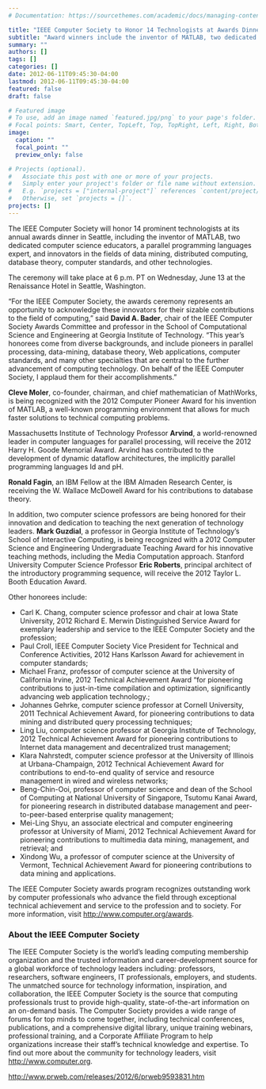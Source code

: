 ```yaml
---
# Documentation: https://sourcethemes.com/academic/docs/managing-content/

title: "IEEE Computer Society to Honor 14 Technologists at Awards Dinner in Seattle"
subtitle: "Award winners include the inventor of MATLAB, two dedicated computer science educators, a parallel programming languages expert, and innovators in the fields of data mining, distributed computing, database theory, computer standards, and other technologies."
summary: ""
authors: []
tags: []
categories: []
date: 2012-06-11T09:45:30-04:00
lastmod: 2012-06-11T09:45:30-04:00
featured: false
draft: false

# Featured image
# To use, add an image named `featured.jpg/png` to your page's folder.
# Focal points: Smart, Center, TopLeft, Top, TopRight, Left, Right, BottomLeft, Bottom, BottomRight.
image:
  caption: ""
  focal_point: ""
  preview_only: false

# Projects (optional).
#   Associate this post with one or more of your projects.
#   Simply enter your project's folder or file name without extension.
#   E.g. `projects = ["internal-project"]` references `content/project/deep-learning/index.md`.
#   Otherwise, set `projects = []`.
projects: []
---
```


The IEEE Computer Society will honor 14 prominent technologists at its annual awards dinner in Seattle, including the inventor of MATLAB, two dedicated computer science educators, a parallel programming languages expert, and innovators in the fields of data mining, distributed computing, database theory, computer standards, and other technologies.

The ceremony will take place at 6 p.m. PT on Wednesday, June 13 at the Renaissance Hotel in Seattle, Washington.

“For the IEEE Computer Society, the awards ceremony represents an opportunity to acknowledge these innovators for their sizable contributions to the field of computing,” said **David A. Bader**, chair of the IEEE Computer Society Awards Committee and professor in the School of Computational Science and Engineering at Georgia Institute of Technology. “This year’s honorees come from diverse backgrounds, and include pioneers in parallel processing, data-mining, database theory, Web applications, computer standards, and many other specialties that are central to the further advancement of computing technology. On behalf of the IEEE Computer Society, I applaud them for their accomplishments.”

**Cleve Moler**, co-founder, chairman, and chief mathematician of MathWorks, is being recognized with the 2012 Computer Pioneer Award for his invention of MATLAB, a well-known programming environment that allows for much faster solutions to technical computing problems.

Massachusetts Institute of Technology Professor **Arvind**, a world-renowned leader in computer languages for parallel processing, will receive the 2012 Harry H. Goode Memorial Award. Arvind has contributed to the development of dynamic dataflow architectures, the implicitly parallel programming languages Id and pH.

**Ronald Fagin**, an IBM Fellow at the IBM Almaden Research Center, is receiving the W. Wallace McDowell Award for his contributions to database theory.

In addition, two computer science professors are being honored for their innovation and dedication to teaching the next generation of technology leaders. **Mark Guzdial**, a professor in Georgia Institute of Technology’s School of Interactive Computing, is being recognized with a 2012 Computer Science and Engineering Undergraduate Teaching Award for his innovative teaching methods, including the Media Computation approach. Stanford University Computer Science Professor **Eric Roberts**, principal architect of the introductory programming sequence, will receive the 2012 Taylor L. Booth Education Award.

Other honorees include: 

* Carl K. Chang, computer science professor and chair at Iowa State University, 2012 Richard E. Merwin Distinguished Service Award for exemplary leadership and service to the IEEE Computer Society and the profession; 
* Paul Croll, IEEE Computer Society Vice President for Technical and Conference Activities, 2012 Hans Karlsson Award for achievement in computer standards; 
* Michael Franz, professor of computer science at the University of California Irvine, 2012 Technical Achievement Award “for pioneering contributions to just-in-time compilation and optimization, significantly advancing web application technology.; 
* Johannes Gehrke, computer science professor at Cornell University, 2011 Technical Achievement Award, for pioneering contributions to data mining and distributed query processing techniques; 
* Ling Liu, computer science professor at Georgia Institute of Technology, 2012 Technical Achievement Award for pioneering contributions to Internet data management and decentralized trust management; 
* Klara Nahrstedt, computer science professor at the University of Illinois at Urbana-Champaign, 2012 Technical Achievement Award for contributions to end-to-end quality of service and resource management in wired and wireless networks; 
* Beng-Chin-Ooi, professor of computer science and dean of the School of Computing at National University of Singapore, Tsutomu Kanai Award, for pioneering research in distributed database management and peer-to-peer-based enterprise quality management; 
* Mei-Ling Shyu, an associate electrical and computer engineering professor at University of Miami, 2012 Technical Achievement Award for pioneering contributions to multimedia data mining, management, and retrieval; and 
* Xindong Wu, a professor of computer science at the University of Vermont, Technical Achievement Award for pioneering contributions to data mining and applications.

The IEEE Computer Society awards program recognizes outstanding work by computer professionals who advance the field through exceptional technical achievement and service to the profession and to society. For more information, visit http://www.computer.org/awards.

### About the IEEE Computer Society ###

The IEEE Computer Society is the world’s leading computing membership organization and the trusted information and career-development source for a global workforce of technology leaders including: professors, researchers, software engineers, IT professionals, employers, and students. The unmatched source for technology information, inspiration, and collaboration, the IEEE Computer Society is the source that computing professionals trust to provide high-quality, state-of-the-art information on an on-demand basis. The Computer Society provides a wide range of forums for top minds to come together, including technical conferences, publications, and a comprehensive digital library, unique training webinars, professional training, and a Corporate Affiliate Program to help organizations increase their staff’s technical knowledge and expertise. To find out more about the community for technology leaders, visit http://www.computer.org.

http://www.prweb.com/releases/2012/6/prweb9593831.htm
